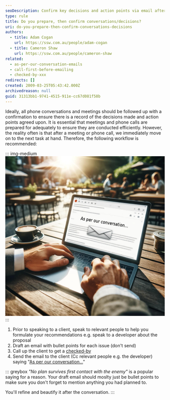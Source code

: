 ```yaml
---
seoDescription: Confirm key decisions and action points via email after phone conversations or meetings to ensure a clear record of agreements.
type: rule
title: Do you prepare, then confirm conversations/decisions?
uri: do-you-prepare-then-confirm-conversations-decisions
authors:
  - title: Adam Cogan
    url: https://ssw.com.au/people/adam-cogan
  - title: Cameron Shaw
    url: https://ssw.com.au/people/cameron-shaw
related:
  - as-per-our-conversation-emails
  - call-first-before-emailing
  - checked-by-xxx
redirects: []
created: 2009-03-25T05:43:42.000Z
archivedreason: null
guid: 31313bb1-9741-4515-911e-cc67d081f58b
---
```


Ideally, all phone conversations and meetings should be followed up with a confirmation to ensure there is a record of the decisions made and action points agreed upon. It is essential that meetings and phone calls are prepared for adequately to ensure they are conducted efficiently. However, the reality often is that after a meeting or phone call, we immediately move on to the next task at hand. Therefore, the following workflow is recommended:

<!--endintro-->

::: img-medium
![Figure: Confirm decisions and action points throught an "as per our conversation" email](as_per_our_conversation.jpg)
:::

1. Prior to speaking to a client, speak to relevant people to help you formulate your recommendations e.g. speak to a developer about the proposal
2. Draft an email with bullet points for each issue (don't send)
3. Call up the client to get a [checked-by](/checked-by-xxx/)
4. Send the email to the client (Cc relevant people e.g. the developer) saying "[As per our conversation...](/do-you-send-as-per-our-conversation-emails)"

::: greybox
_"No plan survives first contact with the enemy"_ is a popular saying for a reason. Your draft email should moslty just be bullet points to make sure you don't forget to mention anything you had planned to.

You'll refine and beautify it after the conversation.
:::
